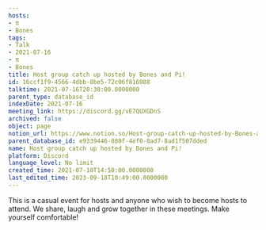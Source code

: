 ```yaml
---
hosts:
- π
- Bones
tags:
- Talk
- 2021-07-16
- π
- Bones
title: Host group catch up hosted by Bones and Pi!
id: 16ccf1f9-4566-4dbb-8be5-72c06f816988
talktime: 2021-07-16T20:30:00.0000000
parent_type: database_id
indexDate: 2021-07-16
meeting_link: https://discord.gg/vE7QUXGDnS
archived: false
object: page
notion_url: https://www.notion.so/Host-group-catch-up-hosted-by-Bones-and-Pi-16ccf1f945664dbb8be572c06f816988
parent_database_id: e9339446-880f-4ef0-8ad7-8ad1f507dded
name: Host group catch up hosted by Bones and Pi!
platform: Discord
language_level: No limit
created_time: 2021-07-10T14:50:00.0000000
last_edited_time: 2023-09-18T10:49:00.0000000
---
```


This is a casual event for hosts and anyone who wish to become hosts to attend.  We share, laugh and grow together in these meetings.  Make yourself comfortable!







